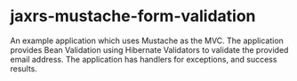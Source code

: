 # jaxrs-mustache-form-validation
An example application which uses Mustache as the MVC. The application provides Bean Validation using Hibernate Validators to validate the provided email address. The application has handlers for exceptions, and success results.
